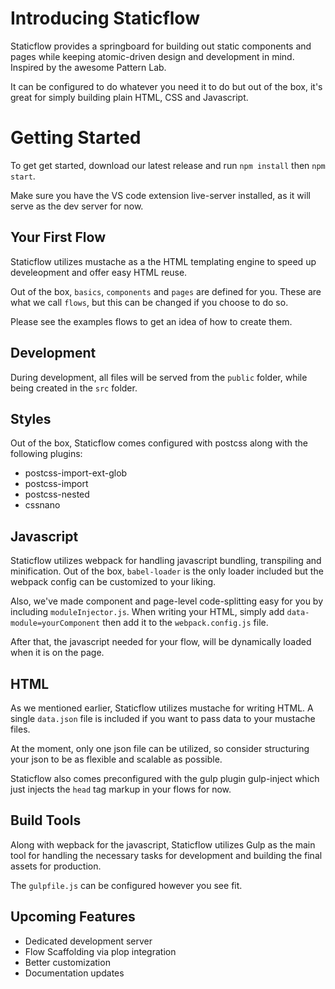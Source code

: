 # Introducing Staticflow

Staticflow provides a springboard for building out static components and pages while keeping atomic-driven design and development in mind. Inspired by the awesome Pattern Lab.

It can be configured to do whatever you need it to do but out of the box, it's great for simply building plain HTML, CSS and Javascript.

# Getting Started

To get get started, download our latest release and run `npm install` then `npm start`.

Make sure you have the VS code extension live-server installed, as it will serve as the dev server for now.

## Your First Flow

Staticflow utilizes mustache as a the HTML templating engine to speed up develeopment and offer easy HTML reuse.

Out of the box, `basics`, `components` and `pages` are defined for you. These are what we call `flows`, but this can be changed if you choose to do so.

Please see the examples flows to get an idea of how to create them.

## Development

During development, all files will be served from the `public` folder, while being created in the `src` folder.

## Styles

Out of the box, Staticflow comes configured with postcss along with the following plugins:

- postcss-import-ext-glob
- postcss-import
- postcss-nested
- cssnano

## Javascript

Staticflow utilizes webpack for handling javascript bundling, transpiling and minification. Out of the box, `babel-loader` is the only loader included but the webpack config can be customized to your liking.

Also, we've made component and page-level code-splitting easy for you by including `moduleInjector.js`. When writing your HTML, simply add `data-module=yourComponent` then add it to the `webpack.config.js` file.

After that, the javascript needed for your flow, will be dynamically loaded when it is on the page.

## HTML

As we mentioned earlier, Staticflow utilizes mustache for writing HTML. A single `data.json` file is included if you want to pass data to your mustache files.

At the moment, only one json file can be utilized, so consider structuring your json to be as flexible and scalable as possible.

Staticflow also comes preconfigured with the gulp plugin gulp-inject which just injects the `head` tag markup in your flows for now.

## Build Tools

Along with wepback for the javascript, Staticflow utilizes Gulp as the main tool for handling the necessary tasks for development and building the final assets for production.

The `gulpfile.js` can be configured however you see fit.

## Upcoming Features

- Dedicated development server
- Flow Scaffolding via plop integration
- Better customization
- Documentation updates
